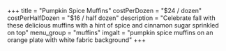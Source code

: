 +++
title = "Pumpkin Spice Muffins"
costPerDozen = "$24 / dozen"
costPerHalfDozen = "$16 / half dozen"
description = "Celebrate fall with these delicious muffins with a hint of spice and cinnamon sugar sprinkled on top"
menu_group = "muffins"
imgalt = "pumpkin spice muffins on an orange plate with white fabric background"
+++

